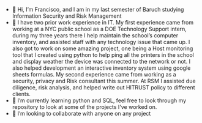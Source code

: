- 👋 Hi, I’m Francisco, and I am in my last semester of Baruch studying Information Security and Risk Management
- 👀 I have two prior work experience in IT. My first experience came from working at a NYC public school as a DOE Technology Support intern, during my three years there I help maintain the school’s computer inventory, and assisted staff with any technology issue that came up. I also got to work on some amazing project, one being a Host monitoring tool that I created using python to help ping all the printers in the school and display weather the device was connected to the network or not. I also helped development an interactive inventory system using google sheets formulas. My second experience came from working as a security, privacy and Risk consultant this summer. At RSM I assisted due diligence, risk analysis, and helped write out HITRUST policy to different clients. 
- 🌱 I’m currently learning python and SQL, feel free to look through my repository to look at some of the projects I've worked on.  
- 💞️ I’m looking to collaborate with anyone on any project
<!---- 📫 How to reach me ...

<!---
Fran0616/Fran0616 is a ✨ special ✨ repository because its `README.md` (this file) appears on your GitHub profile.
You can click the Preview link to take a look at your changes.
--->
